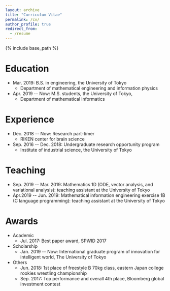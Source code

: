 ```yaml
---
layout: archive
title: "Curriculum Vitae"
permalink: /cv/
author_profile: true
redirect_from:
  - /resume
---
```


{% include base_path %}

Education
======
* Mar. 2019: B.S. in engineering, the University of Tokyo
  * Department of mathematical engineering and information physics
* Apr. 2019 -- Now: M.S. students, the University of Tokyo, 
  * Department of mathematical informatics
  
<!-- * Ph.D in Engineering, The Univeristy of Tokyo, 2024 (expected) -->

Experience
======
* Dec. 2018 -- Now: Research part-timer
  * RIKEN center for brain science
* Sep. 2016 -- Dec. 2018: Undergraduate research opportunity program
  * Institute of industrial science, the University of Tokyo
  
<!--
Computer skills
======
* C/C++
* Python
* MATLAB
-->
  
Teaching
======
* Sep. 2019 -- Mar. 2019: Mathematics 1D (ODE, vector analysis, and variational analysis): teaching assistant at the University of Tokyo
* Apr.2019 -- Jun. 2019: Mathematical information engineering exercise 1B (C language programming): teaching assistant at the University of Tokyo

Awards
======
- Academic
  - Jul. 2017: Best paper award, SPWID 2017
- Scholarship
  - Jan. 2019 -- Now: International graduate program of innovation for intelligent world, The University of Tokyo
- Others
  - Jun. 2018: 1st place of freestyle B 70kg class, eastern Japan college rookies wrestling championship
  - Sep. 2017: Top performance and overall 4th place, Bloomberg global investment contest
